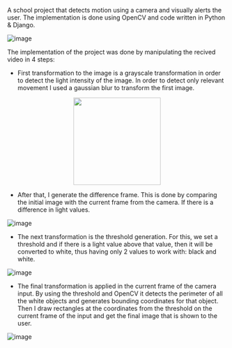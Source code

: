 A school project that detects motion using a camera and visually alerts the user.
The implementation is done using OpenCV and code written in Python & Django.

![image](https://github.com/Radu-Maris/CameraDetectionSystem/assets/58084616/bce20c06-a6e7-41fc-be7f-42a783b50df1)

The implementation of the project was done by manipulating the recived video in 4 steps:
* First transformation to the image is a grayscale transformation in order to detect the light intensity of the image. In order to detect only relevant movement I used a gaussian blur to transform the first image.

<p align="center">
  <img width="200" src="[http://material-bread.org/logo-shadow.svg](https://github.com/Radu-Maris/CameraDetectionSystem/assets/58084616/49009452-0481-408c-8661-fce71809de25)">
</p>

* After that, I generate the difference frame. This is done by comparing the initial image with the current frame from the camera. If there is a difference in light values.

![image](https://github.com/Radu-Maris/CameraDetectionSystem/assets/58084616/718d4e77-8eb5-413e-bb9b-de824bc16559)

* The next transformation is the threshold generation. For this, we set a threshold and if there is a light value above that value, then it will be converted to white, thus having only 2 values to work with: black and white.

![image](https://github.com/Radu-Maris/CameraDetectionSystem/assets/58084616/4726b55e-bc06-45d4-8f54-ce01714a808d)

* The final transformation is applied in the current frame of the camera input. By using the threshold and OpenCV it detects the perimeter of all the white objects and generates bounding coordinates for that object. Then I draw rectangles at the coordinates from the threshold on the current frame of the input and get the final image that is shown to the user.

![image](https://github.com/Radu-Maris/CameraDetectionSystem/assets/58084616/cc4005a5-8705-4186-b3d7-fd6bbf89b4cc)
